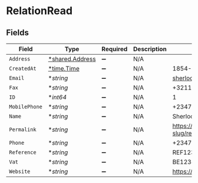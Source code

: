 # RelationRead


## Fields

| Field                                                              | Type                                                               | Required                                                           | Description                                                        | Example                                                            |
| ------------------------------------------------------------------ | ------------------------------------------------------------------ | ------------------------------------------------------------------ | ------------------------------------------------------------------ | ------------------------------------------------------------------ |
| `Address`                                                          | [*shared.Address](../../../pkg/models/shared/address.md)           | :heavy_minus_sign:                                                 | N/A                                                                |                                                                    |
| `CreatedAt`                                                        | [*time.Time](https://pkg.go.dev/time#Time)                         | :heavy_minus_sign:                                                 | N/A                                                                | 1854-12-13T09:13:02.000Z                                           |
| `Email`                                                            | **string*                                                          | :heavy_minus_sign:                                                 | N/A                                                                | sherlock@example.org                                               |
| `Fax`                                                              | **string*                                                          | :heavy_minus_sign:                                                 | N/A                                                                | +3211324354                                                        |
| `ID`                                                               | **int64*                                                           | :heavy_minus_sign:                                                 | N/A                                                                | 1                                                                  |
| `MobilePhone`                                                      | **string*                                                          | :heavy_minus_sign:                                                 | N/A                                                                | +23477123456                                                       |
| `Name`                                                             | **string*                                                          | :heavy_minus_sign:                                                 | N/A                                                                | Sherlock Holmes Detective Services                                 |
| `Permalink`                                                        | **string*                                                          | :heavy_minus_sign:                                                 | N/A                                                                | https://app.contractify.io/client/company/company-slug/relations/1 |
| `Phone`                                                            | **string*                                                          | :heavy_minus_sign:                                                 | N/A                                                                | +23477123456                                                       |
| `Reference`                                                        | **string*                                                          | :heavy_minus_sign:                                                 | N/A                                                                | REF123                                                             |
| `Vat`                                                              | **string*                                                          | :heavy_minus_sign:                                                 | N/A                                                                | BE12345678                                                         |
| `Website`                                                          | **string*                                                          | :heavy_minus_sign:                                                 | N/A                                                                | https://www.example.org                                            |